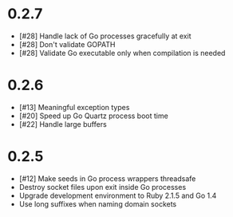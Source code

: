 # 0.2.7
- [#28] Handle lack of Go processes gracefully at exit
- [#28] Don't validate GOPATH
- [#28] Validate Go executable only when compilation is needed

# 0.2.6
- [#13] Meaningful exception types
- [#20] Speed up Go Quartz process boot time
- [#22] Handle large buffers

# 0.2.5
- [#12] Make seeds in Go process wrappers threadsafe
- Destroy socket files upon exit inside Go processes
- Upgrade development environment to Ruby 2.1.5 and Go 1.4
- Use long suffixes when naming domain sockets
